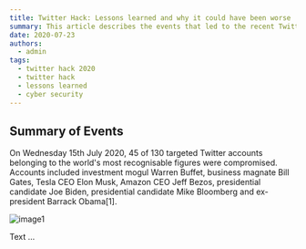 ```yaml
---
title: Twitter Hack: Lessons learned and why it could have been worse
summary: This article describes the events that led to the recent Twitter account compromise, the techniques the cyber threat used, why the impact could have been much more catastrophic, and lessons learned that your organisation could incorporate to uplift cyber security maturity.
date: 2020-07-23
authors:
  - admin
tags:
  - twitter hack 2020
  - twitter hack
  - lessons learned
  - cyber security
---
```


## Summary of Events
On Wednesday 15th July 2020, 45 of 130 targeted Twitter accounts belonging to the world's most recognisable figures were compromised. Accounts included investment mogul Warren Buffet, business magnate Bill Gates, Tesla CEO Elon Musk, Amazon CEO Jeff Bezos, presidential candidate Joe Biden, presidential candidate Mike Bloomberg and ex-president Barrack Obama[1].

![image1](/blog/2020-07-23-twitter-hack-lessons-learned/img1.jpg)

Text
... 